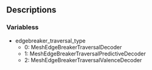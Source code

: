 ## Descriptions

### Variabless

  * edgebreaker_traversal_type
    * 0: MeshEdgeBreakerTraversalDecoder
    * 1: MeshEdgeBreakerTraversalPredictiveDecoder
    * 2: MeshEdgeBreakerTraversalValenceDecoder
